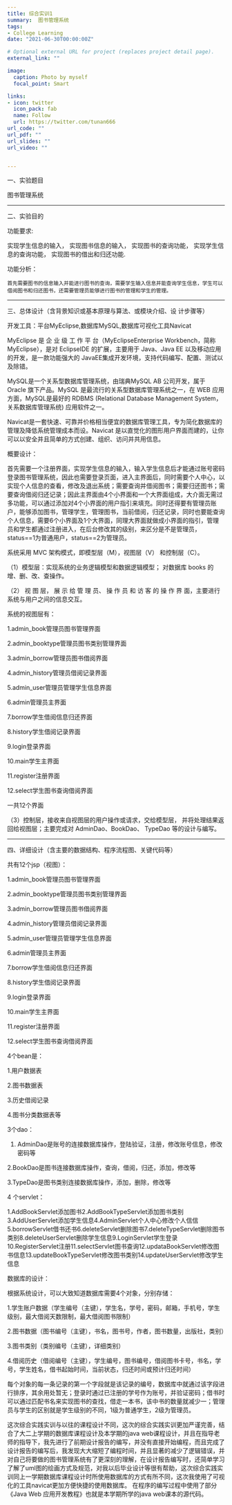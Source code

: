 ```yaml
---
title: 综合实训1
summary:  图书管理系统
tags:
- College Learning
date: "2021-06-30T00:00:00Z"

# Optional external URL for project (replaces project detail page).
external_link: ""

image:
  caption: Photo by myself
  focal_point: Smart

links:
- icon: twitter
  icon_pack: fab
  name: Follow
  url: https://twitter.com/tunan666
url_code: ""
url_pdf: ""
url_slides: ""
url_video: ""


---
```

一、实验题目

图书管理系统

---
二、实验目的

功能要求:

实现学生信息的输入，
实现图书信息的输入，
实现图书的查询功能，
实现学生信息的查询功能，
实现图书的借出和归还功能.

功能分析：

	首先需要图书的信息输入并能进行图书的查询，需要学生输入信息并能查询学生信息，学生可以借阅图书和归还图书，还需要管理员能够进行图书的管理和学生的管理。

---
三、总体设计（含背景知识或基本原理与算法、或模块介绍、设
计步骤等）

开发工具：平台MyEclipse,数据库MySQL,数据库可视化工具Navicat

MyEclipse 是 企 业 级 工 作 平 台（MyEclipseEnterprise Workbench，简称 MyEclipse），是对 EclipseIDE 的扩展，主要用于 Java、Java EE 以及移动应用的开发，是一款功能强大的 JavaEE集成开发环境，支持代码编写、配置、测试以及除错。

MySQL是一个关系型数据库管理系统，由瑞典MySQL AB 公司开发，属于 Oracle 旗下产品。MySQL 是最流行的关系型数据库管理系统之一，在 WEB 应用方面，MySQL是最好的 RDBMS (Relational Database Management System，关系数据库管理系统) 应用软件之一。

Navicat是一套快速、可靠并价格相当便宜的数据库管理工具，专为简化数据库的管理及降低系统管理成本而设。Navicat 是以直觉化的图形用户界面而建的，让你可以以安全并且简单的方式创建、组织、访问并共用信息。

概要设计：

首先需要一个注册界面，实现学生信息的输入，输入学生信息后才能通过账号密码登录图书管理系统，因此也需要登录页面，进入主界面后，同时需要个人中心，以实现个人信息的查看，修改及退出系统；需要查询并借阅图书；需要归还图书；需要查询借阅归还记录；因此主界面由4个小界面和一个大界面组成，大介面无需过多功能，可以通过添加对4个小界面的用户指引来填充。同时还得要有管理员账户，能够添加图书，管理学生，管理图书，当前借阅，归还记录，同时也要能查询个人信息，需要6个小界面及1个大界面，同理大界面就做成小界面的指引，管理员和学生都通过注册进入，在后台修改其的级别，来区分是不是管理员，status==1为普通用户，status==2为管理员。

系统采用 MVC 架构模式，即模型层（M），视图层（V） 和控制层（C）。 

（1）模型层：实现系统的业务逻辑模型和数据逻辑模型； 对数据库 books 的增、删、改、查操作。 

（2） 视 图 层， 展 示 给 管 理 员、 操 作 员 和 访 客 的 操 作 界 面，主要进行系统与用户之间的信息交互。

系统的视图层有： 

1.admin_book管理员图书管理界面

2.admin_booktype管理员图书类别管理界面

3.admin_borrow管理员图书借阅界面

4.admin_history管理员借阅记录界面

5.admin_user管理员管理学生信息界面

6.admin管理员主界面

7.borrow学生借阅信息归还界面

8.history学生借阅记录界面

9.login登录界面

10.main学生主界面

11.register注册界面

12.select学生图书查询借阅界面

一共12个界面

（3）控制层，接收来自视图层的用户操作或请求，交给模型层， 并将处理结果返回给视图层；主要完成对 AdminDao、BookDao、 TypeDao 等的设计与编写。

---
四、详细设计（含主要的数据结构、程序流程图、关键代码等）

共有12个jsp（视图）：

1.admin_book管理员图书管理界面

2.admin_booktype管理员图书类别管理界面

3.admin_borrow管理员图书借阅界面

4.admin_history管理员借阅记录界面

5.admin_user管理员管理学生信息界面

6.admin管理员主界面

7.borrow学生借阅信息归还界面

8.history学生借阅记录界面

9.login登录界面

10.main学生主界面

11.register注册界面

12.select学生图书查询借阅界面

4个bean是：

1.用户数据表

2.图书数据表

3.历史借阅记录

4.图书分类数据表等

3个dao：

1. AdminDao是账号的连接数据库操作，登陆验证，注册，修改账号信息，修改密码等

2.BookDao是图书连接数据库操作，查询，借阅，归还，添加，修改等

3.TypeDao是图书类别连接数据库操作，添加，删除，修改等
	
  
4	个servlet：

1.AddBookServlet添加图书2.AddBookTypeServlet添加图书类别3.AddUserServlet添加学生信息4.AdminServlet个人中心修改个人信信5.borrowServlet借书还书6.deleteServlet删除图书7.deleteTypeServlet删除图书类别8.deleteUserServlet删除学生信息9.LoginServlet学生登录10.RegisterServlet注册11.selectServlet图书查询12.updataBookServlet修改图书信息13.updateBookTypeServlet修改图书类别14.updateUserServlet修改学生信息


数据库的设计：

根据系统设计，可以大致知道数据库需要4个对象，分别存储：

1.学生账户数据（学生编号（主键），学生名，学号，密码，邮箱，手机号，学生级别，最大借阅天数限制，最大借阅图书限制）

2.图书数据（图书编号（主键），书名，图书号，作者，图书数量，出版社，类别）

3.图书类别（类别编号（主键），详细类别）

4.借阅历史（借阅编号（主键），学生编号，图书编号，借阅图书卡号，书名，学号，学生姓名，借书起始时间，当前状态，归还时间或预计归还时间）


每个对象的每一条记录的第一个字段就是该记录的编号，数据库中就通过该字段进行排序，其余用处暂无；登录时通过已注册的学号作为账号，并验证密码；借书时可以通过匹配书名来实现图书的查找，借走一本书，该中书的数量就减少一；管理员与学生的区别就是学生级别的不同，1级为普通学生，2级为管理员。

这次综合实践实训与以往的课程设计不同，这次的综合实践实训更加严谨完善，结合了大二上学期的数据库课程设计及本学期的java web课程设计，并且在指导老师的指导下，我先进行了前期设计报告的编写，并没有直接开始编程，而且完成了设计报告的编写后，我发现大大缩短了编程时间，并且显著的减少了逻辑错误，并对自己将要做的图书管理系统有了更深刻的理解，在设计报告编写时，还简单学习了解了uml图的绘画方式及规范，对我以后毕业设计等很有帮助，这次综合实践实训同上一学期数据库课程设计时所使用数据库的方式有所不同，这次我使用了可视化的工具navicat更加方便快捷的使用数据库。
在程序的编写过程中使用了部分《Java Web 应用开发教程》也就是本学期所学的java web课本的源代码。
